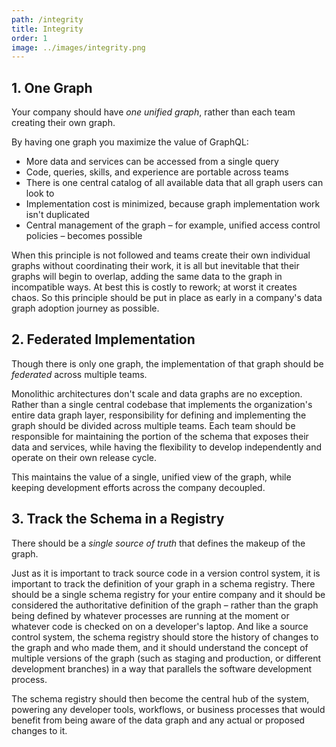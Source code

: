 ```yaml
---
path: /integrity
title: Integrity
order: 1
image: ../images/integrity.png
---
```


## 1. One Graph

Your company should have *one unified graph*, rather than each team creating their own graph.

By having one graph you maximize the value of GraphQL:

* More data and services can be accessed from a single query
* Code, queries, skills, and experience are portable across teams
* There is one central catalog of all available data that all graph users can look to
* Implementation cost is minimized, because graph implementation work isn't duplicated
* Central management of the graph – for example, unified access control policies – becomes possible

When this principle is not followed and teams create their own individual graphs without coordinating their work, it is all but inevitable that their graphs will begin to overlap, adding the same data to the graph in incompatible ways. At best this is costly to rework; at worst it creates chaos. So this principle should be put in place as early in a company's data graph adoption journey as possible.

## 2. Federated Implementation

Though there is only one graph, the implementation of that graph should be *federated* across multiple teams.

Monolithic architectures don't scale and data graphs are no exception. Rather than a single central codebase that implements the organization's entire data graph layer, responsibility for defining and implementing the graph should be divided across multiple teams. Each team should be responsible for maintaining the portion of the schema that exposes their data and services, while having the flexibility to develop independently and operate on their own release cycle.

This maintains the value of a single, unified view of the graph, while keeping development efforts across the company decoupled.

## 3. Track the Schema in a Registry

There should be a *single source of truth* that defines the makeup of the graph.

Just as it is important to track source code in a version control system, it is important to track the definition of your graph in a schema registry. There should be a single schema registry for your entire company and it should be considered the authoritative definition of the graph – rather than the graph being defined by whatever processes are running at the moment or whatever code is checked on on a developer's laptop. And like a source control system, the schema registry should store the history of changes to the graph and who made them, and it should understand the concept of multiple versions of the graph (such as staging and production, or different development branches) in a way that parallels the software development process.

The schema registry should then become the central hub of the system, powering any developer tools, workflows, or business processes that would benefit from being aware of the data graph and any actual or proposed changes to it.

<!-- end -->
